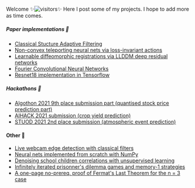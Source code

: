 Welcome ✨![visitors](https://visitor-badge.glitch.me/badge?page_id=baubels.visitor-badge&left_color=green&left_text=Visitor%20Number)✨
Here I post some of my projects. I hope to add more as time comes.

##### Paper implementations 🌱
- [Classical Stucture Adaptive Filtering](https://github.com/baubels/SAAFs)
- [Non-convex teleporting neural nets via loss-invariant actions](https://github.com/baubels/gradient_teleportation)
- [Learnable diffeomorphic registrations via LLDDM deep residual networks](https://github.com/baubels/diffeomorphic_registration)
- [Fourier Convolutional Neural Networks](https://github.com/baubels/fcnns)
- [Resnet18 implementation in Tensorflow](https://github.com/baubels/tf_resnets)

##### Hackathons 💬 
- [Algothon 2021 9th place submission part (quantised stock price prediction part)](https://github.com/baubels/latency_champ)
- [AIHACK 2021 submission (crop yield prediction)](https://github.com/baubels/illinois-crop-yield)
- [STUOD 2021 2nd place submission (atmospheric event prediction)](https://github.com/baubels/stuod_cyclone)

#### Other 🔭
- [Live webcam edge detection with classical filters](https://github.com/baubels/live_edge_detection)
- [Neural nets implemented from scratch with NumPy](https://github.com/baubels/numpynets)
- [Denoising school children correlations with unsupervised learning](https://github.com/baubels/unsupervised_porto)
- [Infinitely iterated prisonner's dilemma games and memory-1 strategies](https://github.com/baubels/inf_itgames)
- [A one-page no-prereq. proof of Fermat's Last Theorem for the n = 3 case](https://github.com/baubels/flt3)
